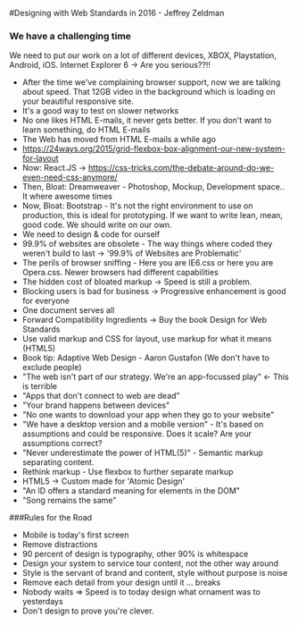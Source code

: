 #Designing with Web Standards in 2016 - Jeffrey Zeldman

### We have a challenging time
We need to put our work on a lot of different devices, XBOX, Playstation, Android, iOS.
Internet Explorer 6 -> Are you serious??!!

- After the time we've complaining browser support, now we are talking about speed. That 12GB video in the background which is loading on your beautiful responsive site.
- It's a good way to test on slower networks
- No one likes HTML E-mails, it never gets better. If you don't want to learn something, do HTML E-mails
- The Web has moved from HTML E-mails a while ago
- https://24ways.org/2015/grid-flexbox-box-alignment-our-new-system-for-layout
- Now: React.JS -> https://css-tricks.com/the-debate-around-do-we-even-need-css-anymore/
- Then, Bloat: Dreamweaver - Photoshop, Mockup, Development space.. It where awesome times
- Now, Bloat: Bootstrap - It's not the right environment to use on production, this is ideal for prototyping. If we want to write lean, mean, good code. We should write on our own.
- We need to design & code for ourself
- 99.9% of websites are obsolete - The way things where coded they weren't build to last -> '99.9% of Websites are Problematic'
- The perils of browser sniffing - Here you are IE6.css or here you are Opera.css. Newer browsers had different capabilities
- The hidden cost of bloated markup -> Speed is still a problem.
- Blocking users is bad for business -> Progressive enhancement is good for everyone
- One document serves all
- Forward Compatibility Ingredients -> Buy the book Design for Web Standards
- Use valid markup and CSS for layout, use markup for what it means (HTML5)
- Book tip: Adaptive Web Design - Aaron Gustafon (We don't have to exclude people)
- "The web isn't part of our strategy. We're an app-focussed play" <- This is terrible
- "Apps that don't connect to web are dead"
- "Your brand happens between devices"
- "No one wants to download your app when they go to your website"
- "We have a desktop version and a mobile version" - It's based on assumptions and could be responsive. Does it scale? Are your assumptions correct?
- "Never underestimate the power of HTML(5)" - Semantic markup separating content.
- Rethink markup - Use flexbox to further separate markup
- HTML5 -> Custom made for 'Atomic Design'
- "An ID offers a standard meaning for elements in the DOM"
- "Song remains the same"

###Rules for the Road
- Mobile is today's first screen
- Remove distractions
- 90 percent of design is typography, other 90% is whitespace
- Design your system to service tour content, not the other way around
- Style is the servant of brand and content, style without purpose is noise
- Remove each detail from your design until it ... breaks
- Nobody waits => Speed is to today design what ornament was to yesterdays
- Don't design to prove you're clever.
